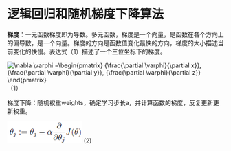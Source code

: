 # 逻辑回归和随机梯度下降算法

**梯度**：一元函数梯度即为导数。多元函数，梯度是一个向量，是函数在各个方向上的偏导数，是一个向量。梯度的方向是函数值变化最快的方向，梯度的大小描述当前变化的快慢。表达式（1）描述了一个三位坐标下的梯度。

![](https://wikimedia.org/api/rest_v1/media/math/render/svg/c86221324a9d066ca28310ee772941748a5f370f "\nabla \varphi =\begin{pmatrix}
{\frac{\partial \varphi}{\partial x}},  
{\frac{\partial \varphi}{\partial y}}, 
{\frac{\partial \varphi}{\partial z}}
\end{pmatrix}")（1）

梯度下降：随机权重weights，确定学习步长a，并计算函数的梯度，反复更新更新权重。

![](/assets/import_weights.png) \(2\)

